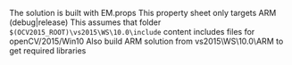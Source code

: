 The solution is built with EM.props
This property sheet only targets ARM (debug|release)
This assumes that folder  ```$(OCV2015_ROOT)\vs2015\WS\10.0\include``` content includes files for openCV/2015/Win10
Also build ARM solution from vs2015\WS\10.0\ARM to get required libraries